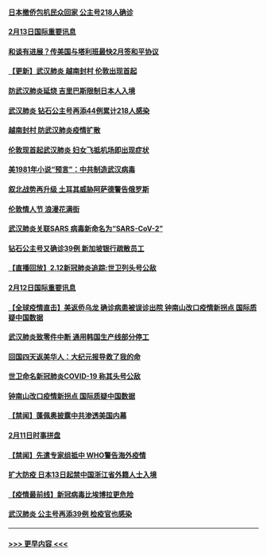 #### [日本撤侨包机民众回家 公主号218人确诊](../pages/prog202/a102776346.md?t=02132033) 
#### [2月13日国际重要讯息](../pages/prog202/a102776339.md?t=02132033) 
#### [和谈有进展？传美国与塔利班最快2月签和平协议](../pages/prog202/a102776291.md?t=02132033) 
#### [【更新】武汉肺炎 越南封村 伦敦出现首起](../pages/prog202/a102770740.md?t=02132033) 
#### [防武汉肺炎延烧 吉里巴斯限制日本人入境](../pages/prog202/a102776276.md?t=02132033) 
#### [武汉肺炎 钻石公主号再添44例累计218人感染](../pages/prog202/a102776089.md?t=02132033) 
#### [越南封村 防武汉肺炎疫情扩散](../pages/prog202/a102776214.md?t=02132033) 
#### [伦敦现首起武汉肺炎 妇女飞抵机场即出现症状](../pages/prog202/a102776031.md?t=02132033) 
#### [美1981年小说“预言”：中共制造武汉病毒](../pages/prog202/a102775980.md?t=02132033) 
#### [叙北战势再升级 土耳其威胁阿萨德警告俄罗斯](../pages/prog202/a102775904.md?t=02132033) 
#### [伦敦情人节 浪漫花满街](../pages/prog202/a102775786.md?t=02132033) 
#### [武汉肺炎关联SARS 病毒新命名为“SARS-CoV-2”](../pages/prog202/a102775719.md?t=02132033) 
#### [钻石公主号又确诊39例 新加坡银行疏散员工](../pages/prog202/a102775691.md?t=02132033) 
#### [【直播回放】2.12新冠肺炎追踪:世卫列头号公敌](../pages/prog202/a102775541.md?t=02132033) 
#### [2月12日国际重要讯息](../pages/prog202/a102775437.md?t=02132033) 
#### [【全球疫情直击】美返侨乌龙 确诊病患被误诊出院 钟南山改口疫情新拐点 国际质疑中国数据](../pages/prog202/a102775378.md?t=02132033) 
#### [武汉肺炎致零件中断 通用韩国生产线部分停工](../pages/prog202/a102775365.md?t=02132033) 
#### [回国四天返美华人：大纪元报导救了我的命](../pages/prog202/a102775342.md?t=02132033) 
#### [世卫命名新冠肺炎COVID-19 称其头号公敌](../pages/prog202/a102775196.md?t=02132033) 
#### [钟南山改口疫情新拐点 国际质疑中国数据](../pages/prog202/a102775178.md?t=02132033) 
#### [【禁闻】蓬佩奥披露中共渗透美国内幕](../pages/prog202/a102775129.md?t=02132033) 
#### [2月11日时事拼盘](../pages/prog202/a102775140.md?t=02132033) 
#### [【禁闻】先遣专家组抵中 WHO警告海外疫情](../pages/prog202/a102775112.md?t=02132033) 
#### [扩大防疫 日本13日起禁中国浙江省外籍人士入境](../pages/prog202/a102775051.md?t=02132033) 
#### [【疫情最前线】新冠病毒比埃博拉更危险](../pages/prog202/a102775043.md?t=02132033) 
#### [武汉肺炎 公主号再添39例 检疫官也感染](../pages/prog202/a102775031.md?t=02132033) 

----
#### [ >>> 更早内容 <<< ](../indexes/prog202-earlier.md)
